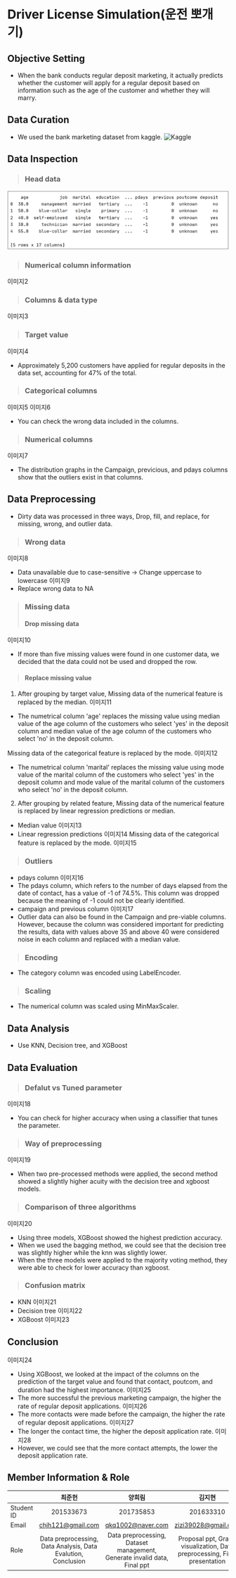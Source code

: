 Driver License Simulation(운전 뽀개기)
===

## Objective Setting
* When the bank conducts regular deposit marketing, it actually predicts whether the customer will apply for a regular deposit based on information such as the age of the customer and whether they will marry.

## Data Curation
* We used the bank marketing dataset from kaggle.
![Kaggle](https://www.kaggle.com/janiobachmann/bank-marketing-dataset)

## Data Inspection
> ### Head data
![1](https://github.com/JunHeon-Ch/DataScience_Bank_Marketing_Analysis/blob/master/wiki_image/1.PNG)
> ### Numerical column information
이미지2
> ### Columns & data type
이미지3
> ### Target value
이미지4
* Approximately 5,200 customers have applied for regular deposits in the data set, accounting for 47% of the total.
> ### Categorical columns
이미지5
이미지6
* You can check the wrong data included in the columns.
> ### Numerical columns
이미지7
* The distribution graphs in the Campaign, previcious, and pdays columns show that the outliers exist in that columns.

## Data Preprocessing
* Dirty data was processed in three ways, Drop, fill, and replace, for missing, wrong, and outlier data.
> ### Wrong data
이미지8
* Data unavailable due to case-sensitive -> Change uppercase to lowercase
이미지9
* Replace wrong data to NA

> ### Missing data
> #### Drop missing data
이미지10
* If more than five missing values were found in one customer data, we decided that the data could not be used and dropped the row.
> #### Replace missing value
1. After grouping by target value,
Missing data of the numerical feature is replaced by the median.
이미지11
* The numetrical column 'age' replaces the missing value using median value of the age column of the customers who select 'yes' in the deposit column and median value of the age column of the customers who select 'no' in the deposit column.

Missing data of the categorical feature is replaced by the mode.
이미지12
* The numetrical column 'marital' replaces the missing value using mode value of the marital column of the customers who select 'yes' in the deposit column and mode value of the marital column of the customers who select 'no' in the deposit column.

2. After grouping by related feature,
Missing data of the numerical feature is replaced by linear regression predictions or median.
* Median value
이미지13
* Linear regression predictions
이미지14
Missing data of the categorical feature is replaced by the mode.
이미지15

> ### Outliers
* pdays column
이미지16
* The pdays column, which refers to the number of days elapsed from the date of contact, has a value of -1 of 74.5%. This column was dropped because the meaning of -1 could not be clearly identified.
* campaign and previous column
이미지17
* Outlier data can also be found in the Campaign and pre-viable columns. However, because the column was considered important for predicting the results, data with values above 35 and above 40 were considered noise in each column and replaced with a median value.

> ### Encoding
* The category column was encoded using LabelEncoder.

> ### Scaling
* The numerical column was scaled using MinMaxScaler.


## Data Analysis
* Use KNN, Decision tree, and XGBoost

## Data Evaluation
> ### Defalut vs Tuned parameter
이미지18
* You can check for higher accuracy when using a classifier that tunes the parameter.
> ### Way of preprocessing
이미지19
* When two pre-processed methods were applied, the second method showed a slightly higher acuity with the decision tree and xgboost models.
> ### Comparison of three algorithms
이미지20
* Using three models, XGBoost showed the highest prediction accuracy.
* When we used the bagging method, we could see that the decision tree was slightly higher while the knn was slightly lower.
* When the three models were applied to the majority voting method, they were able to check for lower accuracy than xgboost.
> ### Confusion matrix
* KNN
이미지21
* Decision tree
이미지22
* XGBoost
이미지23

## Conclusion
이미지24
* Using XGBoost, we looked at the impact of the columns on the prediction of the target value and found that contact, poutcom, and duration had the highest importance.
이미지25
* The more successful the previous marketing campaign, the higher the rate of regular deposit applications.
이미지26
* The more contacts were made before the campaign, the higher the rate of regular deposit applications.
이미지27
* The longer the contact time, the higher the deposit application rate.
이미지28
* However, we could see that the more contact attempts, the lower the deposit application rate.

## Member Information & Role
||최준헌 | 양희림 | 김지현 |
|:-|:-:|:-:|:-:|
Student ID| 201533673 | 201735853 | 201633310 |
Email |chjh121@gmail.com|qkq1002@naver.com|zizi39028@gmail.com|
Role |Data preprocessing, Data Analysis, Data Evalution, Conclusion|Data preprocessing, Dataset management, Generate invalid data, Final ppt|Proposal ppt, Graph visualization, Data preprocessing, Final presentation|
